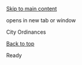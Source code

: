 [Skip to main content](https://www.pittsburghpa.gov/Resident-Services/A-Z-Frequently-Visited/City-Ordinances#main-content)

opens in new tab or window

City Ordinances

[Back to top](https://www.pittsburghpa.gov/Resident-Services/A-Z-Frequently-Visited/City-Ordinances#body-top)

Ready
